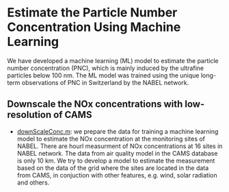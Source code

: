 # Estimate the Particle Number Concentration Using Machine Learning

We have developed a machine learning (ML) model to estimate the particle number concentration (PNC), which is mainly induced by the ultrafine particles below 100 nm. The ML model was trained using the unique long-term observations of PNC in Switzerland by the NABEL network.

## Downscale the NOx concentrations with low-resolution of CAMS
* [downScaleConc.m](/src/preProcessing/downScaleConc.m): we prepare the data for training a machine learning model to estimate the NOx concentration at the monitoring sites of NABEL. There are hourl measurment of NOx concentrations at 16 sites in NABEL network. The data from air quality model in the CAMS database is only 10 km. We try to develop a model to estimate the measurement based on the data of the grid where the sites are located in the data from CAMS, in conjuction with  other features, e.g. wind, solar radiation and others. 

